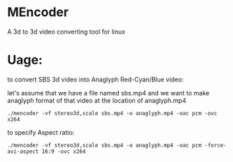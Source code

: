 # MEncoder
A 3d to 3d video converting tool for linux


# Uage:

to convert SBS 3d video into Anaglyph Red-Cyan/Blue video:

let's assume that we have a file named sbs.mp4 and we want to make anaglyph format of that video at the location of anaglyph.mp4

    ./mencoder -vf stereo3d,scale sbs.mp4 -o anaglyph.mp4 -oac pcm -ovc x264

to specify Aspect ratio:

    ./mencoder -vf stereo3d,scale sbs.mp4 -o anaglyph.mp4 -oac pcm -force-avi-aspect 16:9 -ovc x264
